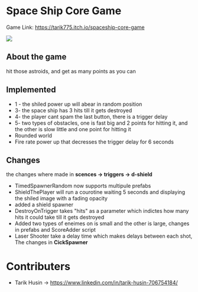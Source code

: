 # Space Ship Core Game

Game Link: https://tarik775.itch.io/spaceship-core-game

<img src="https://user-images.githubusercontent.com/10331972/229952540-a749aaac-064c-434a-b8e1-3192531ca3fd.png">



## About the game

hit those astroids, and get as many points as you can


## Implemented

- 1 - the shiled power up will abear in random position
- 3- the space ship has 3 hits till it gets destroyed
- 4- the player cant spam the last button, there is a trigger delay
- 5- two types of obstacles, one is fast big and 2 points for hitting it, and the other is slow little and one point for hitting it
- Rounded world
- Fire rate power up that decresses the trigger delay for 6 seconds 


## Changes

the changes where made in **scences -> triggers -> d-shield**

- TimedSpawnerRandom now supports multipule prefabs 
- ShieldThePlayer will run a courotine waiting 5 seconds and displaying the shiled image with a fading opacity
- added a shield spawner
- DestroyOnTrigger takes "hits" as a parameter which indictes how many hits it could take till it gets destroyed
- Added two types of eneimes on is small and the other is large, changes in prefabs and ScoreAdder script
- Laser Shooter take a delay time which makes delays between each shot, The changes in **CickSpawner**

# Contributers

- Tarik Husin -> https://www.linkedin.com/in/tarik-husin-706754184/
